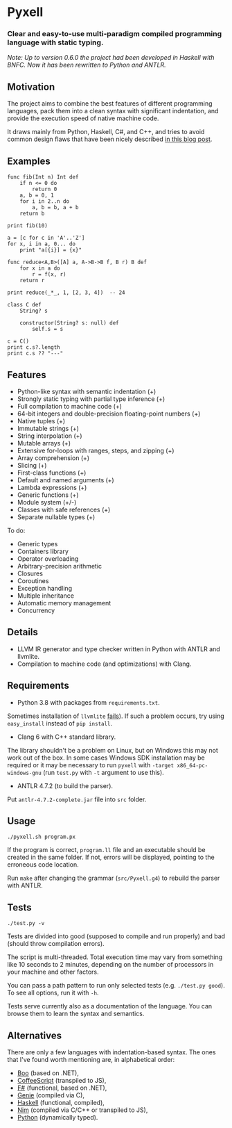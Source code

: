 Pyxell
======

### Clear and easy-to-use multi-paradigm compiled programming language with static typing. ###

*Note: Up to version 0.6.0 the project had been developed in Haskell with BNFC. Now it has been rewritten to Python and ANTLR.*


Motivation
----------

The project aims to combine the best features of different programming languages,
pack them into a clean syntax with significant indentation,
and provide the execution speed of native machine code.

It draws mainly from Python, Haskell, C#, and C++,
and tries to avoid common design flaws that have been nicely described
[in this blog post](https://eev.ee/blog/2016/12/01/lets-stop-copying-c/).


Examples
--------

```
func fib(Int n) Int def
    if n <= 0 do
        return 0
    a, b = 0, 1
    for i in 2..n do
        a, b = b, a + b
    return b
        
print fib(10)
```

```
a = [c for c in 'A'..'Z']
for x, i in a, 0... do
    print "a[{i}] = {x}" 
```

```
func reduce<A,B>([A] a, A->B->B f, B r) B def
    for x in a do
        r = f(x, r)
    return r

print reduce(_*_, 1, [2, 3, 4])  -- 24
```

```
class C def
    String? s

    constructor(String? s: null) def
        self.s = s 

c = C()
print c.s?.length
print c.s ?? "---"
```


Features
--------

* Python-like syntax with semantic indentation (+)
* Strongly static typing with partial type inference (+)
* Full compilation to machine code (+)
* 64-bit integers and double-precision floating-point numbers (+)
* Native tuples (+)
* Immutable strings (+)
* String interpolation (+)
* Mutable arrays (+)
* Extensive for-loops with ranges, steps, and zipping (+)
* Array comprehension (+)
* Slicing (+)
* First-class functions (+)
* Default and named arguments (+)
* Lambda expressions (+)
* Generic functions (+)
* Module system (+/-)
* Classes with safe references (+)
* Separate nullable types (+)

To do:

* Generic types
* Containers library
* Operator overloading
* Arbitrary-precision arithmetic
* Closures
* Coroutines
* Exception handling
* Multiple inheritance
* Automatic memory management
* Concurrency


Details
-------

* LLVM IR generator and type checker written in Python with ANTLR and llvmlite.
* Compilation to machine code (and optimizations) with Clang.


Requirements
------------

* Python 3.8 with packages from `requirements.txt`.

Sometimes installation of `llvmlite` [fails](https://github.com/numba/llvmlite/issues/527)).
If such a problem occurs, try using `easy_install` instead of `pip install`.

* Clang 6 with C++ standard library.

The library shouldn't be a problem on Linux, but on Windows this may not work out of the box.
In some cases Windows SDK installation may be required
or it may be necessary to run `pyxell` with `-target x86_64-pc-windows-gnu`
(run `test.py` with `-t` argument to use this).

* ANTLR 4.7.2 (to build the parser).

Put `antlr-4.7.2-complete.jar` file into `src` folder.


Usage
-----

```
./pyxell.sh program.px
```

If the program is correct, `program.ll` file and an executable should be created in the same folder.
If not, errors will be displayed, pointing to the erroneous code location.

Run `make` after changing the grammar (`src/Pyxell.g4`) to rebuild the parser with ANTLR.


Tests
-----

```
./test.py -v
```

Tests are divided into good (supposed to compile and run properly) and bad (should throw compilation errors).

The script is multi-threaded.
Total execution time may vary from something like 10 seconds to 2 minutes,
depending on the number of processors in your machine and other factors.

You can pass a path pattern to run only selected tests (e.g. `./test.py good`).
To see all options, run it with `-h`.

Tests serve currently also as a documentation of the language.
You can browse them to learn the syntax and semantics.


Alternatives
------------

There are only a few languages with indentation-based syntax.
The ones that I've found worth mentioning are, in alphabetical order:
* [Boo](https://boo-language.github.io/) (based on .NET),
* [CoffeeScript](https://coffeescript.org/) (transpiled to JS),
* [F#](https://fsharp.org/) (functional, based on .NET),
* [Genie](https://wiki.gnome.org/Projects/Genie) (compiled via C),
* [Haskell](https://www.haskell.org/) (functional, compiled),
* [Nim](https://nim-lang.org/) (compiled via C/C++ or transpiled to JS),
* [Python](https://www.python.org/) (dynamically typed).
